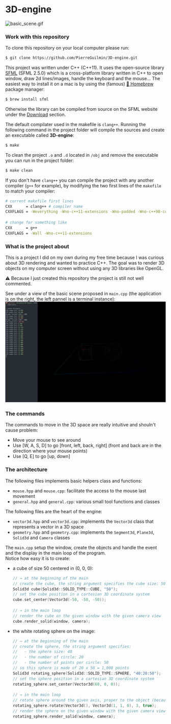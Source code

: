 # 3D-engine

![basic_scene.gif](demo.gif)

### Work with this repository

To clone this repository on your local computer please run:
```bash
$ git clone https://github.com/PierreGuilmin/3D-engine.git
```

This project was written under C++ (C++11). It uses the open-source library [SFML](https://www.sfml-dev.org/index.php) (SFML 2.5.0) which is a cross-platform library written in C++ to open window, draw 2d lines/images, handle the keyboard and the mouse... The easiest way to install it on a mac is by using the (famous) [🍺 Homebrew](https://brew.sh) package manager:
```bash
$ brew install sfml
```
Otherwise the library can be compiled from source on the SFML website under the [Download](https://www.sfml-dev.org/download/sfml/2.5.0/index.php) section.

The default compilater used in the makefile is `clang++`. Running the following command in the project folder will compile the sources and create an executable called **3D-engine**:
```bash
$ make
```

To clean the project `.o` and `.d` located in `/obj` and remove the executable you can run in the project folder:
```bash
$ make clean
```

If you don't have `clang++` you can compile the project with any another compiler (`g++` for example), by modifying the two first lines of the `makefile` to match your compiler:
```bash
# current makefile first lines
CXX      = clang++ # compiler name
CXXFLAGS = -Weverything -Wno-c++11-extensions -Wno-padded -Wno-c++98-compat -Wno-float-conversion -Wno-conversion -std=c++11 # compiler flags

# change for something like
CXX      = g++
CXXFLAGS = -Wall -Wno-c++11-extensions
```

### What is the project about

This is a project I did on my own during my free time because I was curious about 3D rendering and wanted to practice C++. The goal was to render 3D objects on my computer screen without using any 3D libraries like OpenGL.

:warning: Because I just created this repository the project is still not well commented.

See under a view of the basic scene proposed in `main.cpp` (the application is on the right, the left pannel is a terminal instance):
![basic_scene.png](basic_scene.png)


### The commands

The commands to move in the 3D space are really intuitive and shouln't cause problem:
* Move your mouse to see around
* Use \[W, A, S, D\] to go \[front, left, back, right\] (front and back are in the direction where your mouse points)
* Use \[Q, E\] to go \[up, down\]


### The architecture
The following files implements basic helpers class and functions:
* `mouse.hpp` and `mouse.cpp`: facilitate the access to the mouse last movement
* `general.hpp` and `general.cpp`: various small tool functions and classes

The following files are the heart of the engine:
* `vector3d.hpp` and `vector3d.cpp`: implements the `Vector3d` class that represents a vector in a 3D space
* `geometry.hpp` and `geometry.cpp`: implements the `Segment3d`, `Plane3d`, `Solid3d` and `Camera` classes

The `main.cpp` setup the window, create the objects and handle the event and the display in the main loop of the program.  
Notice how easy it is to create:
* a cube of size 50 centered in (0, 0, 0):
    ```C++
    // → at the beginning of the main
    // create the cube, the string argument specifies the cube size: 50
    Solid3d cube(Solid3d::SOLID_TYPE::CUBE, "50");
    // set the cube position in a cartesian 3D coordinate system
    cube.set_center(Vector3d(-50, -50, -50));

    // → in the main loop
    // render the cube on the given window with the given camera view
    cube.render_solid(window, camera);
    ```
* the white rotating sphere on the image:
    ```C++
    // → at the beginning of the main
    // create the sphere, the string argument specifies:
    //   - the sphere size: 40
    //   - the number of circle: 20
    //   - the number of points per circle: 50
    // so this sphere is made of 20 x 50 = 1,000 points
    Solid3d rotating_sphere(Solid3d::SOLID_TYPE::SPHERE, "40:20:50");
    // set the sphere position in a cartesian 3D coordinate system
    rotating_sphere.set_center(Vector3d(60, 0, 0));

    // → in the main loop
    // rotate sphere around the given axis, proper to the object (because we set object_axis = true), by 3 degrees every loop
    rotating_sphere.rotate(Vector3d(), Vector3d(1, 1, 0), 3, true);
    // render the sphere on the given window with the given camera view
    rotating_sphere.render_solid(window, camera);
    ```
